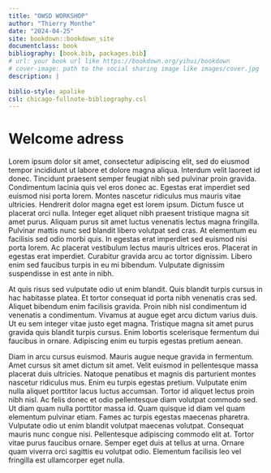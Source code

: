 ```yaml
--- 
title: "OWSD WORKSHOP"
author: "Thierry Monthe"
date: "2024-04-25"
site: bookdown::bookdown_site
documentclass: book
bibliography: [book.bib, packages.bib]
# url: your book url like https://bookdown.org/yihui/bookdown
# cover-image: path to the social sharing image like images/cover.jpg
description: |
  
biblio-style: apalike
csl: chicago-fullnote-bibliography.csl
---
```


# Welcome adress
Lorem ipsum dolor sit amet, consectetur adipiscing elit, sed do eiusmod tempor incididunt ut labore et dolore magna aliqua. Interdum velit laoreet id donec. Tincidunt praesent semper feugiat nibh sed pulvinar proin gravida. Condimentum lacinia quis vel eros donec ac. Egestas erat imperdiet sed euismod nisi porta lorem. Montes nascetur ridiculus mus mauris vitae ultricies. Hendrerit dolor magna eget est lorem ipsum. Dictum fusce ut placerat orci nulla. Integer eget aliquet nibh praesent tristique magna sit amet purus. Aliquam purus sit amet luctus venenatis lectus magna fringilla. Pulvinar mattis nunc sed blandit libero volutpat sed cras. At elementum eu facilisis sed odio morbi quis. In egestas erat imperdiet sed euismod nisi porta lorem. Ac placerat vestibulum lectus mauris ultrices eros. Placerat in egestas erat imperdiet. Curabitur gravida arcu ac tortor dignissim. Libero enim sed faucibus turpis in eu mi bibendum. Vulputate dignissim suspendisse in est ante in nibh.

At quis risus sed vulputate odio ut enim blandit. Quis blandit turpis cursus in hac habitasse platea. Et tortor consequat id porta nibh venenatis cras sed. Aliquet bibendum enim facilisis gravida. Proin nibh nisl condimentum id venenatis a condimentum. Vivamus at augue eget arcu dictum varius duis. Ut eu sem integer vitae justo eget magna. Tristique magna sit amet purus gravida quis blandit turpis cursus. Enim lobortis scelerisque fermentum dui faucibus in ornare. Adipiscing enim eu turpis egestas pretium aenean.

Diam in arcu cursus euismod. Mauris augue neque gravida in fermentum. Amet cursus sit amet dictum sit amet. Velit euismod in pellentesque massa placerat duis ultricies. Natoque penatibus et magnis dis parturient montes nascetur ridiculus mus. Enim eu turpis egestas pretium. Vulputate enim nulla aliquet porttitor lacus luctus accumsan. Tortor id aliquet lectus proin nibh nisl. Ac felis donec et odio pellentesque diam volutpat commodo sed. Ut diam quam nulla porttitor massa id. Quam quisque id diam vel quam elementum pulvinar etiam. Fames ac turpis egestas maecenas pharetra. Vulputate odio ut enim blandit volutpat maecenas volutpat. Consequat mauris nunc congue nisi. Pellentesque adipiscing commodo elit at. Tortor vitae purus faucibus ornare. Semper eget duis at tellus at urna. Ornare quam viverra orci sagittis eu volutpat odio. Elementum facilisis leo vel fringilla est ullamcorper eget nulla.

